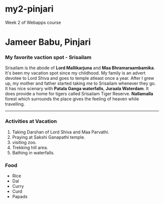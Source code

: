# my2-pinjari
Week 2 of Webapps course

# Jameer Babu, Pinjari

### My favorite vaction spot - Srisailam

Srisailam is the abode of **Lord Mallikarjuna** and **Maa Bhramaraambamika**. It's been my vacation spot since my childhood. My family is an advert devotee to Lord Shiva and goes to temple atleast once a year. After I grew up, my mother and father started taking me to Srisailam whenever they go. It has nice scenary with **Patala Ganga waterfalls**, **Juraala Waterdam**. It does provide a home for tigers called Srisailam Tiger Reserve. **Nallamalla** forest which surrounds the place gives the feeling of heaven while travelling.

--- 
### Activities at Vacation
1. Taking Darshan of Lord Shiva and Maa Parvathi.
2. Praying at Sakshi Ganapathi temple.
3. visiting zoo.
4. Trekking hill area.
5. Bathing in waterfalls.

### Food

* Rice
* Dal
* Curry
* Curd
* Papads










